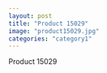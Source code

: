 ```yaml
---
layout: post
title: "Product 15029"
image: "product15029.jpg"
categories: "category1"
---
```

Product 15029
